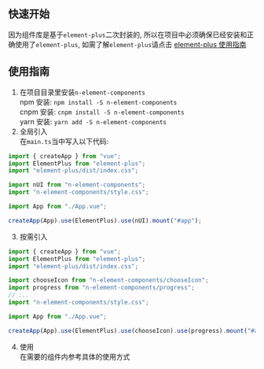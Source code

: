 ## 快速开始

因为组件库是基于`element-plus`二次封装的, 所以在项目中必须确保已经安装和正确使用了`element-plus`, 如需了解`element-plus`请点击 [element-plus 使用指南](https://element-plus.gitee.io/zh-CN/guide/design.html)

## 使用指南

1. 在项目目录里安装`n-element-components`  
   npm 安装: `npm install -S n-element-components`  
   cnpm 安装: `cnpm install -S n-element-components`  
   yarn 安装: `yarn add -S n-element-components`
2. 全局引入  
   在`main.ts`当中写入以下代码:

```js
import { createApp } from "vue";
import ElementPlus from "element-plus";
import "element-plus/dist/index.css";

import nUI from "n-element-components";
import "n-element-components/style.css";

import App from "./App.vue";

createApp(App).use(ElementPlus).use(nUI).mount("#app");
```

3. 按需引入

```js
import { createApp } from "vue";
import ElementPlus from "element-plus";
import "element-plus/dist/index.css";

import chooseIcon from "n-element-components/chooseIcon";
import progress from "n-element-components/progress";
// ...
import "n-element-components/style.css";

import App from "./App.vue";

createApp(App).use(ElementPlus).use(chooseIcon).use(progress).mount("#app");
```

4. 使用  
   在需要的组件内参考具体的使用方式
